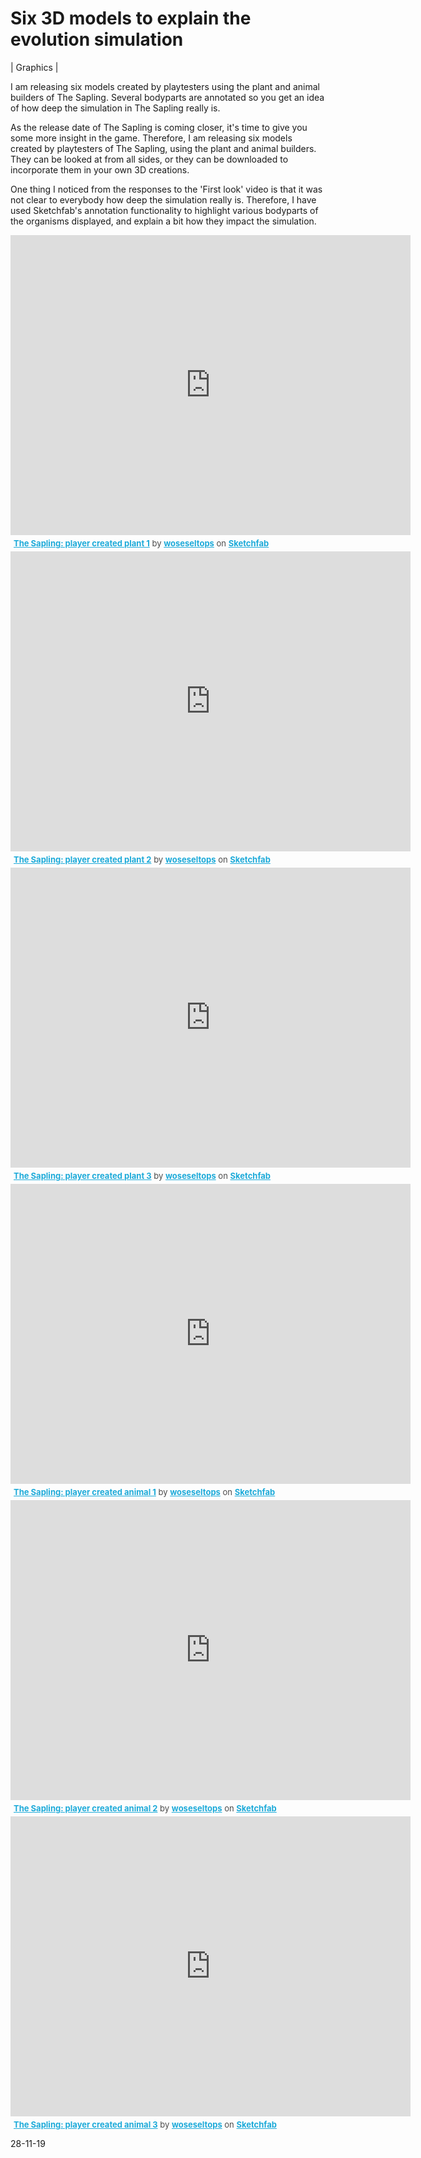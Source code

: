Six 3D models to explain the evolution simulation
=================================================

| Graphics |

I am releasing six models created by playtesters using the plant and animal builders of The Sapling. Several bodyparts are annotated so you get an idea of how deep the simulation in The Sapling really is.

As the release date of The Sapling is coming closer, it's time to give you some more insight in the game. Therefore, I am releasing six models created by playtesters of The Sapling, using the plant and animal builders. They can be looked at from all sides, or they can be downloaded to incorporate them in your own 3D creations.

One thing I noticed from the responses to the 'First look' video is that it was not clear to everybody how deep the simulation really is. Therefore, I have used Sketchfab's annotation functionality to highlight various bodyparts of the organisms displayed, and explain a bit how they impact the simulation.

<div class="sketchfab-embed-wrapper">
    <iframe title="A 3D model" width="640" height="480" src="https://sketchfab.com/models/34572cd024654b939294ce45adc3ab6e/embed?annotation=1&amp;autospin=0.2" frameborder="0" allow="autoplay; fullscreen; vr" mozallowfullscreen="true" webkitallowfullscreen="true"></iframe>

<p style="font-size: 13px; font-weight: normal; margin: 5px; color: #4A4A4A;">
    <a href="https://sketchfab.com/3d-models/the-sapling-player-created-plant-1-34572cd024654b939294ce45adc3ab6e?utm_medium=embed&utm_source=website&utm_campaign=share-popup" target="_blank" style="font-weight: bold; color: #1CAAD9;">The Sapling: player created plant 1</a>
    by <a href="https://sketchfab.com/woseseltops?utm_medium=embed&utm_source=website&utm_campaign=share-popup" target="_blank" style="font-weight: bold; color: #1CAAD9;">woseseltops</a>
    on <a href="https://sketchfab.com?utm_medium=embed&utm_source=website&utm_campaign=share-popup" target="_blank" style="font-weight: bold; color: #1CAAD9;">Sketchfab</a>
</p>
</div>

<div class="sketchfab-embed-wrapper">
    <iframe title="A 3D model" width="640" height="480" src="https://sketchfab.com/models/f506eae027304190befd820d7d556754/embed?annotation=1&amp;autospin=0.2" frameborder="0" allow="autoplay; fullscreen; vr" mozallowfullscreen="true" webkitallowfullscreen="true"></iframe>

<p style="font-size: 13px; font-weight: normal; margin: 5px; color: #4A4A4A;">
    <a href="https://sketchfab.com/3d-models/the-sapling-player-created-plant-2-f506eae027304190befd820d7d556754?utm_medium=embed&utm_source=website&utm_campaign=share-popup" target="_blank" style="font-weight: bold; color: #1CAAD9;">The Sapling: player created plant 2</a>
    by <a href="https://sketchfab.com/woseseltops?utm_medium=embed&utm_source=website&utm_campaign=share-popup" target="_blank" style="font-weight: bold; color: #1CAAD9;">woseseltops</a>
    on <a href="https://sketchfab.com?utm_medium=embed&utm_source=website&utm_campaign=share-popup" target="_blank" style="font-weight: bold; color: #1CAAD9;">Sketchfab</a>
</p>
</div>

<div class="sketchfab-embed-wrapper">
    <iframe title="A 3D model" width="640" height="480" src="https://sketchfab.com/models/a7c6506ff16d4d69988ed8c5356f2510/embed?annotation=1&amp;autospin=0.2" frameborder="0" allow="autoplay; fullscreen; vr" mozallowfullscreen="true" webkitallowfullscreen="true"></iframe>

<p style="font-size: 13px; font-weight: normal; margin: 5px; color: #4A4A4A;">
    <a href="https://sketchfab.com/3d-models/the-sapling-player-created-plant-3-a7c6506ff16d4d69988ed8c5356f2510?utm_medium=embed&utm_source=website&utm_campaign=share-popup" target="_blank" style="font-weight: bold; color: #1CAAD9;">The Sapling: player created plant 3</a>
    by <a href="https://sketchfab.com/woseseltops?utm_medium=embed&utm_source=website&utm_campaign=share-popup" target="_blank" style="font-weight: bold; color: #1CAAD9;">woseseltops</a>
    on <a href="https://sketchfab.com?utm_medium=embed&utm_source=website&utm_campaign=share-popup" target="_blank" style="font-weight: bold; color: #1CAAD9;">Sketchfab</a>
</p>
</div>

<div class="sketchfab-embed-wrapper">
    <iframe title="A 3D model" width="640" height="480" src="https://sketchfab.com/models/e1fc22f7c18f483d887578221830114b/embed?annotation=1&amp;autospin=0.2" frameborder="0" allow="autoplay; fullscreen; vr" mozallowfullscreen="true" webkitallowfullscreen="true"></iframe>

<p style="font-size: 13px; font-weight: normal; margin: 5px; color: #4A4A4A;">
    <a href="https://sketchfab.com/3d-models/the-sapling-player-created-animal-1-e1fc22f7c18f483d887578221830114b?utm_medium=embed&utm_source=website&utm_campaign=share-popup" target="_blank" style="font-weight: bold; color: #1CAAD9;">The Sapling: player created animal 1</a>
    by <a href="https://sketchfab.com/woseseltops?utm_medium=embed&utm_source=website&utm_campaign=share-popup" target="_blank" style="font-weight: bold; color: #1CAAD9;">woseseltops</a>
    on <a href="https://sketchfab.com?utm_medium=embed&utm_source=website&utm_campaign=share-popup" target="_blank" style="font-weight: bold; color: #1CAAD9;">Sketchfab</a>
</p>
</div>

<div class="sketchfab-embed-wrapper">
    <iframe title="A 3D model" width="640" height="480" src="https://sketchfab.com/models/0405c0c8d69e406ca65338e947a66d78/embed" frameborder="0" allow="autoplay; fullscreen; vr" mozallowfullscreen="true" webkitallowfullscreen="true"></iframe>

<p style="font-size: 13px; font-weight: normal; margin: 5px; color: #4A4A4A;">
    <a href="https://sketchfab.com/3d-models/the-sapling-player-created-animal-2-0405c0c8d69e406ca65338e947a66d78?utm_medium=embed&utm_source=website&utm_campaign=share-popup" target="_blank" style="font-weight: bold; color: #1CAAD9;">The Sapling: player created animal 2</a>
    by <a href="https://sketchfab.com/woseseltops?utm_medium=embed&utm_source=website&utm_campaign=share-popup" target="_blank" style="font-weight: bold; color: #1CAAD9;">woseseltops</a>
    on <a href="https://sketchfab.com?utm_medium=embed&utm_source=website&utm_campaign=share-popup" target="_blank" style="font-weight: bold; color: #1CAAD9;">Sketchfab</a>
</p>
</div>

<div class="sketchfab-embed-wrapper">
    <iframe title="A 3D model" width="640" height="480" src="https://sketchfab.com/models/53b6d33d8a4e42368272a6ad835cca77/embed?annotation=1&amp;autospin=0.2" frameborder="0" allow="autoplay; fullscreen; vr" mozallowfullscreen="true" webkitallowfullscreen="true"></iframe>

<p style="font-size: 13px; font-weight: normal; margin: 5px; color: #4A4A4A;">
    <a href="https://sketchfab.com/3d-models/the-sapling-player-created-animal-3-53b6d33d8a4e42368272a6ad835cca77?utm_medium=embed&utm_source=website&utm_campaign=share-popup" target="_blank" style="font-weight: bold; color: #1CAAD9;">The Sapling: player created animal 3</a>
    by <a href="https://sketchfab.com/woseseltops?utm_medium=embed&utm_source=website&utm_campaign=share-popup" target="_blank" style="font-weight: bold; color: #1CAAD9;">woseseltops</a>
    on <a href="https://sketchfab.com?utm_medium=embed&utm_source=website&utm_campaign=share-popup" target="_blank" style="font-weight: bold; color: #1CAAD9;">Sketchfab</a>
</p>
</div>

28-11-19